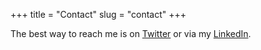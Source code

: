 +++
title = "Contact"
slug = "contact"
+++

The best way to reach me is on [Twitter](https://twitter.com/0xAgnosis) or via my [LinkedIn](https://www.linkedin.com/in/bouke-stam-0a1235107/).